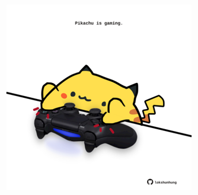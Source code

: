 <!-- built at 26/08/2022, 21:00:55 UTC -->
<p align="center">
  <img width="500" height="500" src="./ReadmeImage.svg">
</p>
